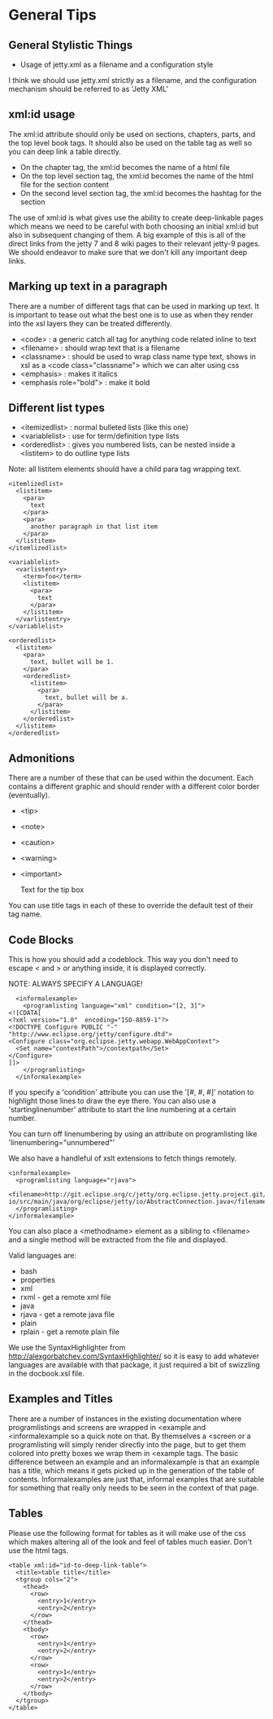 # General Tips

## General Stylistic Things

* Usage of jetty.xml as a filename and a configuration style

I think we should use jetty.xml strictly as a filename, and the configuration mechanism should be referred to as 'Jetty XML'

## xml:id usage

The xml:id attribute should only be used on sections, chapters, parts, and the top level book tags.  It should also be used on the table tag as well so you can deep link a table directly.

* On the chapter tag, the xml:id becomes the name of a html file
* On the top level section tag, the xml:id becomes the name of the html file for the section content
* On the second level section tag, the xml:id becomes the hashtag for the section

The use of xml:id is what gives use the ability to create deep-linkable pages which means we need to be careful with both choosing an initial xml:id but also in subsequent changing of them.  A big example of this is all of the direct links from the jetty 7 and 8 wiki pages to their relevant jetty-9 pages. We should endeavor to make sure that we don't kill any important deep links.

## Marking up text in a paragraph

There are a number of different tags that can be used in marking up text.  It is important to tease out what the best one is to use as when they render into the xsl layers they can be treated differently.

* &lt;code&gt; : a generic catch all tag for anything code related inline to text
* &lt;filename&gt; : should wrap text that is a filename
* &lt;classname&gt; : should be used to wrap class name type text, shows in xsl as a &lt;code class="classname"&gt; which we can alter using css 
* &lt;emphasis&gt; : makes it italics
* &lt;emphasis role="bold"&gt; : make it bold

## Different list types

* &lt;itemizedlist&gt; : normal bulleted lists (like this one)
* &lt;variablelist&gt; : use for term/definition type lists
* &lt;orderedlist&gt; : gives you numbered lists, can be nested inside a &lt;listitem&gt; to do outline type lists

Note: all listitem elements should have a child para tag wrapping text.

    <itemlizedlist>
      <listitem>
        <para>
      	  text
    	</para>
    	<para>
      	  another paragraph in that list item
    	</para>
      </listitem>
    </itemlizedlist>

    <variablelist>
      <varlistentry>
        <term>foo</term>
    	<listitem>
      	  <para>
            text
      	  </para>
    	</listitem>
      </varlistentry>
    </variablelist>

    <orderedlist>
      <listitem>
        <para>
    	  text, bullet will be 1.
    	</para>
        <orderedlist>
     	  <listitem>
            <para>
              text, bullet will be a.
            </para>
      	  </listitem>
    	</orderedlist>
      </listitem>
    </orderedlist>

## Admonitions

There are a number of these that can be used within the document.  Each contains a different graphic and should render with a different color border (eventually).

* &lt;tip&gt;
* &lt;note&gt;
* &lt;caution&gt;
* &lt;warning&gt;
* &lt;important&gt;

    <tip>
      <title>Tip Title</title>
      <para>
        Text for the tip box
      </para>
    </tip>

You can use title tags in each of these to override the default test of their tag name.

## Code Blocks

This is how you should add a codeblock.  This way you don't need to escape &lt; and &gt; or anything inside, it is displayed correctly.

NOTE: ALWAYS SPECIFY A LANGUAGE!

      <informalexample>
        <programlisting language="xml" condition="[2, 3]">
    <![CDATA[
    <?xml version="1.0"  encoding="ISO-8859-1"?>
    <!DOCTYPE Configure PUBLIC "-" "http://www.eclipse.org/jetty/configure.dtd">
    <Configure class="org.eclipse.jetty.webapp.WebAppContext">
      <Set name="contextPath">/contextpath</Set>
    </Configure>
    ]]>
        </programlisting>
      </informalexample>

If you specify a 'condition' attribute you can use the '[#, #, #]' notation to highlight those lines to draw the eye there.  You can also use a 'startinglinenumber' attribute to start the line numbering at a certain number.

You can turn off linenumbering by using an attribute on programlisting like 'linenumbering="unnumbered"'

We also have a handleful of xslt extensions to fetch things remotely.

    <informalexample>
      <programlisting language="rjava">
        <filename>http://git.eclipse.org/c/jetty/org.eclipse.jetty.project.git/plain/jetty-io/src/main/java/org/eclipse/jetty/io/AbstractConnection.java</filename>
      </programlisting>  
    </informalexample>

You can also place a &lt;methodname> element as a sibling to &lt;filename> and a single method will be extracted from the file and displayed.

Valid languages are:
* bash
* properties
* xml
* rxml - get a remote xml file
* java
* rjava - get a remote java file
* plain
* rplain - get a remote plain file

We use the SyntaxHighlighter from http://alexgorbatchev.com/SyntaxHighlighter/ so it is easy to add whatever languages are available with that package, it just required a bit of swizzling in the docbook.xsl file.

## Examples and Titles

There are a number of instances in the existing documentation where programlistings and screens are wrapped in <example and <informalexample so a quick note on that.  By themselves a <screen or a programlisting will simply render directly into the page, but to get them colored into pretty boxes we wrap them in <example tags.  The basic difference between an example and an informalexample is that an example has a title, which means it gets picked up in the generation of the table of contents.  Informalexamples are just that, informal examples that are suitable for something that really only needs to be seen in the context of that page.

## Tables

Please use the following format for tables as it will make use of the css which makes altering all of the look and feel of tables much easier.  Don't use the html tags.

    <table xml:id="id-to-deep-link-table">
      <title>table title</title>
      <tgroup cols="2">
        <thead>
          <row>
            <entry>1</entry>
            <entry>2</entry>
          </row>
        </thead>
        <tbody>
          <row>
            <entry>1</entry>
            <entry>2</entry>
          </row>
          <row>
            <entry>1</entry>
            <entry>2</entry>
          </row>
        </tbody>
      </tgroup>
    </table>
